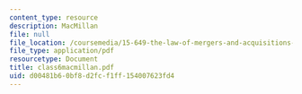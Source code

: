 ```yaml
---
content_type: resource
description: MacMillan
file: null
file_location: /coursemedia/15-649-the-law-of-mergers-and-acquisitions-spring-2003/d00481b60bf8d2fcf1ff154007623fd4_class6macmillan.pdf
file_type: application/pdf
resourcetype: Document
title: class6macmillan.pdf
uid: d00481b6-0bf8-d2fc-f1ff-154007623fd4
---
```

